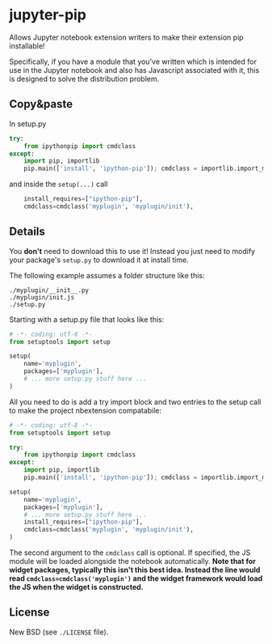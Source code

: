 # jupyter-pip
Allows Jupyter notebook extension writers to make their extension pip installable!

Specifically, if you have a module that you've written which is intended for use in the Jupyter notebook and also has Javascript associated with it, this is designed to solve the distribution problem.

## Copy&paste
In setup.py

```python
try:
    from ipythonpip import cmdclass
except:
    import pip, importlib
    pip.main(['install', 'ipython-pip']); cmdclass = importlib.import_module('ipythonpip').cmdclass
```

and inside the `setup(...)` call

```python
    install_requires=["ipython-pip"],
    cmdclass=cmdclass('myplugin', 'myplugin/init'),
```

## Details
You **don't** need to download this to use it!  Instead you just need to modify your package's `setup.py` to download it at install time.

The following example assumes a folder structure like this:
```
./myplugin/__init__.py
./myplugin/init.js
./setup.py
```

Starting with a setup.py file that looks like this:
```python
# -*- coding: utf-8 -*-
from setuptools import setup

setup(
    name='myplugin',
    packages=['myplugin'],
    # ... more setup.py stuff here ...
)
```

All you need to do is add a try import block and two entries to the setup call to make the project nbextension compatabile:
```python
# -*- coding: utf-8 -*-
from setuptools import setup

try:
    from ipythonpip import cmdclass
except:
    import pip, importlib
    pip.main(['install', 'ipython-pip']); cmdclass = importlib.import_module('ipythonpip').cmdclass

setup(
    name='myplugin',
    packages=['myplugin'],
    # ... more setup.py stuff here ...
    install_requires=["ipython-pip"],
    cmdclass=cmdclass('myplugin', 'myplugin/init'),
)
```

The second argument to the `cmdclass` call is optional.  If specified, the JS module will be loaded alongside the notebook automatically.  **Note that for widget packages, typically this isn't this best idea.  Instead the line would read `cmdclass=cmdclass('myplugin')` and the widget framework would load the JS when the widget is constructed.**


## License
New BSD (see `./LICENSE` file).
